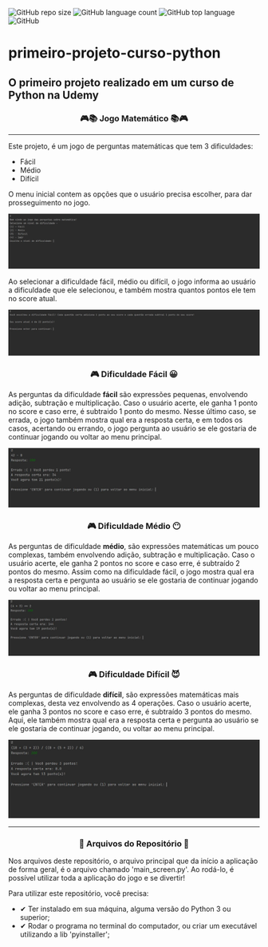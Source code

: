 
![GitHub repo size](https://img.shields.io/github/repo-size/firminoneto11/primeiro-projeto-curso-python)
![GitHub language count](https://img.shields.io/github/languages/count/firminoneto11/primeiro-projeto-curso-python)
![GitHub top language](https://img.shields.io/github/languages/top/firminoneto11/primeiro-projeto-curso-python)
![GitHub](https://img.shields.io/github/license/firminoneto11/primeiro-projeto-curso-python)

# primeiro-projeto-curso-python
## O primeiro projeto realizado em um curso de Python na Udemy
<div align="center">
    <h3>🎮📚 Jogo Matemático 📚🎮</h3>
</div>

<hr/>

Este projeto, é um jogo de perguntas matemáticas que tem 3 dificuldades:
- Fácil
- Médio
- Difícil

O menu inicial contem as opções que o usuário precisa escolher, para dar prosseguimento no jogo.

![print da tela do programa](https://github.com/firminoneto11/primeiro-projeto-curso-python/blob/main/assets/ss_one.JPG)

Ao selecionar a dificuldade fácil, médio ou difícil, o jogo informa ao usuário a dificuldade que ele selecionou, e também mostra quantos pontos ele tem no score atual.

![print da tela do programa](https://github.com/firminoneto11/primeiro-projeto-curso-python/blob/main/assets/ss_two.JPG)

<div align="center">
    <h3>🎮 Dificuldade Fácil 😀</h3>
</div>

As perguntas da dificuldade **fácil** são expressões pequenas, envolvendo adição, subtração e multiplicação. Caso o usuário acerte, ele ganha 1 ponto no score e caso erre, é subtraido 1 ponto do mesmo. Nesse último caso, se errada, o jogo também mostra qual era a resposta certa, e em todos os casos, acertando ou errando, o jogo pergunta ao usuário se ele gostaria de continuar jogando ou voltar ao menu principal.

![print da tela do programa](https://github.com/firminoneto11/primeiro-projeto-curso-python/blob/main/assets/ss_three.JPG)

<div align="center">
    <h3>🎮 Dificuldade Médio 😶</h3>
</div>

As perguntas de dificuldade **médio**, são expressões matemáticas um pouco complexas, também envolvendo adição, subtração e multiplicação. Caso o usuário acerte, ele ganha 2 pontos no score e caso erre, é subtraído 2 pontos do mesmo. Assim como na dificuldade fácil, o jogo mostra qual era a resposta certa e pergunta ao usuário se ele gostaria de continuar jogando ou voltar ao menu principal.

![print da tela do programa](https://github.com/firminoneto11/primeiro-projeto-curso-python/blob/main/assets/ss_four.JPG)

<div align="center">
    <h3>🎮 Dificuldade Difícil 😈</h3>
</div>


As perguntas de dificuldade **difícil**, são expressões matemáticas mais complexas, desta vez envolvendo as 4 operações. Caso o usuário acerte, ele ganha 3 pontos no score e caso erre, é subtraído 3 pontos do mesmo. Aqui, ele também mostra qual era a resposta certa e pergunta ao usuário se ele gostaria de continuar jogando, ou voltar ao menu principal. 

![print da tela do programa](https://github.com/firminoneto11/primeiro-projeto-curso-python/blob/main/assets/ss_five.JPG)

<hr/>

<div align="center"><h3>📁 Arquivos do Repositório 📁</h3></div>

<p>Nos arquivos deste repositório, o arquivo principal que da início a aplicação de forma geral, é o arquivo chamado 'main_screen.py'. Ao rodá-lo, é possível utilizar toda a aplicação do jogo e se divertir!</p>
<p>Para utilizar este repositório, você precisa:</p>

<ul>
    <li>✔ Ter instalado em sua máquina, alguma versão do Python 3 ou superior;</li>
    <li>✔ Rodar o programa no terminal do computador, ou criar um executável utilizando a lib 'pyinstaller';</li>
</ul>
